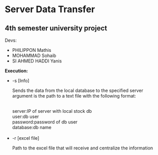 <h1>Server Data Transfer</h1>

<h2>4th semester university project</h2>

Devs:
<ul>
<li>PHILIPPON Mathis</li>
<li>MOHAMMAD Sohaib</li>
<li>SI AHMED HADDI Yanis</li>
</ul>

<b>Execution:</b>
<ul>
<li>-s [Info]<br><p>Sends the data from the local database to the specified server<br>
argument is the path to a text file with the following format:</p>
<br>
server:IP of server with local stock db<br>
user:db user<br>
password:password of db user<br>
database:db name<br>
</li>
<br>
<li>-r [excel file]<br>
<p>Path to the excel file that will receive and centralize the information</p>
</li>
</ul>